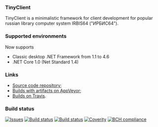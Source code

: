 ### TinyClient

TinyClient is a minimalistic framework for client development for
popular russian library computer system IRBIS64 ("ИРБИС64").

### Supported environments

Now supports
- Classic desktop .NET Framework from 1.1 to 4.6
- .NET Core 1.0 (Net Standard 1.4)

### Links

- [Source code repository](https://github.com/amironov73/TinyClient);
- [Builds with artifacts on AppVeyor](https://ci.appveyor.com/project/AlexeyMironov/tinyclient);
- [Builds on Travis](https://travis-ci.org/amironov73/TinyClient).

### Build status

[![Issues](https://img.shields.io/github/issues/amironov73/TinyClient.svg)](https://github.com/amironov73/TinyClient/issues)
[![Build status](https://img.shields.io/appveyor/ci/AlexeyMironov/tinyclient.svg)](https://ci.appveyor.com/project/AlexeyMironov/tinyclient/)
[![Build status](https://api.travis-ci.org/amironov73/TinyClient.svg)](https://travis-ci.org/amironov73/TinyClient/)
[![Coverity](https://img.shields.io/coverity/scan/12188.svg)](https://scan.coverity.com/projects/amironov73-tinyclient)
[![BCH compliance](https://bettercodehub.com/edge/badge/amironov73/TinyClient?branch=master)](https://bettercodehub.com/)